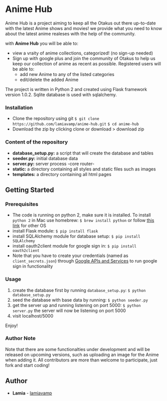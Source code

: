 # Anime Hub
Anime Hub is a project aiming to keep all the Otakus out there up-to-date with the latest Anime shows and movies! we provide what you need to know about the latest anime realeses with the help of the community.

with **Anime Hub** you will be able to:
- view a vraity of anime collections, categorized! (no sign-up needed)
- Sign up with google plus and join the community of Otakus to help us keep our collection of anime as recent as possible. Registered users will be able to:
    * add new Anime to any of the listed categories
    * edit/delete the added Anime

The project is written in Python 2 and created using Flask framework version 1.0.2. Sqlite database is used with sqlalchemy.

### Installation
* Clone the repository using git
`$ git clone https://github.com/lamiavamp/anime-hub.git`
`$ cd anime-hub`
* Download the zip by clicking clone or download > download zip

### Content of the repository
- **database_setup.py:** a script that will create the database and tables
- **seeder.py:** initial database data
- **server.py:** server process -core router-
- **static:** a directory containing all styles and static files such as images
- **templates:** a directory containing all html pages

## Getting Started

### Prerequisites
- The code is running on python 2, make sure it is installed. To install `python 2` in Mac use homebrew: 
`$ brew install python`
or follow [this link](https://realpython.com/installing-python) for other OS 
- install Flask module:
`$ pip install flask`
- install SQLAlchemy module for database setup:
`$ pip install SQLAlchemy`
- install oauth2client module for google sign in:
`$ pip install oauth2client`
- Note that you have to create your credentials (named as `client_secrets.json`) through [Google APIs and Services](https://console.developers.google.com/) to run google sign in functionality

### Usage
1. create the database first by running `database_setup.py`:
`$ python database_setup.py`
2. seed the database with base data by running:
`$ python seeder.py`
3. get the server up and running listening on port 5000:
`$ python server.py`
the server will now be listening on port 5000
4. visit localhost/5000

Enjoy!

### Author Note
Note that there are some functionalties under development and will be released on upcoming versions, such as uploading an image for the Anime when adding it. All contributors are more than welcome to participate, just fork and start coding!

## Author
* **Lamia** - [lamiavamp](https://github.com/lamiavamp)
